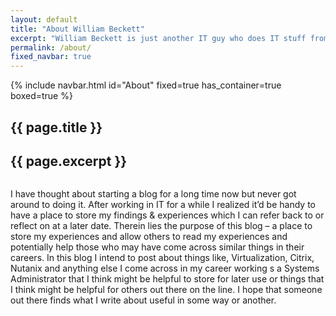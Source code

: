 ```yaml
---
layout: default
title: "About William Beckett"
excerpt: "William Beckett is just another IT guy who does IT stuff from Brisbane."
permalink: /about/
fixed_navbar: true
---
```


<div class="container">
  {% include navbar.html id="About" fixed=true has_container=true boxed=true %}
</div>

<section class="hero">
  <div class="hero-body">
    <div class="container">
      <h1 class="title">
        {{ page.title }}
      </h1>
      <h2 class="subtitle">
        {{ page.excerpt }}
      </h2>
    </div>
  </div>
</section>

<section class="section">
    <div class="container">
        <div class="columns is-centered">
            <div class="column is-9">
                <p>
                I have thought about starting a blog for a long time now but never got around to doing it. After working in IT for a while I realized it’d be handy to have a place to store my findings & experiences which I can refer back to or reflect on at a later date. Therein lies the purpose of this blog – a place to store my experiences and allow others to read my experiences and potentially help those who may have come across similar things in their careers.
                In this blog I intend to post about things like, Virtualization, Citrix, Nutanix and anything else I come across in my career working s a Systems Administrator that I think might be helpful to store for later use or things that I think might be helpful for others out there on the line.
                I hope that someone out there finds what I write about useful in some way or another.
                </p>
            </div>
        </div>
    </div>
</section>
